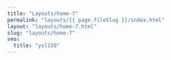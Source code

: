 ```yaml
---
title: "Layouts/home-7"
permalink: "layouts/{{ page.fileSlug }}/index.html"
layout: "layouts/home-7.html"
slug: "layouts/home-7"
seo:
  title: "ysl150"
---
```

